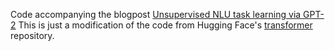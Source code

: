 Code accompanying the blogpost [Unsupervised NLU task learning via GPT-2](https://rakeshchada.github.io/Zero-Shot-Singular-Plural.html)
This is just a modification of the code from Hugging Face's [transformer](https://github.com/huggingface/transformers/) repository.